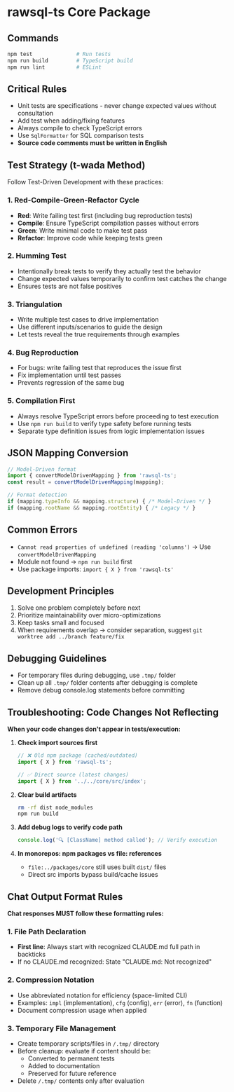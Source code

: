 # rawsql-ts Core Package

## Commands
```bash
npm test              # Run tests  
npm run build         # TypeScript build
npm run lint          # ESLint
```

## Critical Rules
- Unit tests are specifications - never change expected values without consultation
- Add test when adding/fixing features
- Always compile to check TypeScript errors
- Use `SqlFormatter` for SQL comparison tests
- **Source code comments must be written in English**

## Test Strategy (t-wada Method)
Follow Test-Driven Development with these practices:

### 1. Red-Compile-Green-Refactor Cycle
- **Red**: Write failing test first (including bug reproduction tests)
- **Compile**: Ensure TypeScript compilation passes without errors
- **Green**: Write minimal code to make test pass
- **Refactor**: Improve code while keeping tests green

### 2. Humming Test
- Intentionally break tests to verify they actually test the behavior
- Change expected values temporarily to confirm test catches the change
- Ensures tests are not false positives

### 3. Triangulation
- Write multiple test cases to drive implementation
- Use different inputs/scenarios to guide the design
- Let tests reveal the true requirements through examples

### 4. Bug Reproduction
- For bugs: write failing test that reproduces the issue first
- Fix implementation until test passes
- Prevents regression of the same bug

### 5. Compilation First
- Always resolve TypeScript errors before proceeding to test execution
- Use `npm run build` to verify type safety before running tests
- Separate type definition issues from logic implementation issues

## JSON Mapping Conversion
```typescript
// Model-Driven format
import { convertModelDrivenMapping } from 'rawsql-ts';
const result = convertModelDrivenMapping(mapping);

// Format detection
if (mapping.typeInfo && mapping.structure) { /* Model-Driven */ }
if (mapping.rootName && mapping.rootEntity) { /* Legacy */ }
```

## Common Errors
- `Cannot read properties of undefined (reading 'columns')` → Use `convertModelDrivenMapping`
- Module not found → `npm run build` first
- Use package imports: `import { X } from 'rawsql-ts'`

## Development Principles
1. Solve one problem completely before next
2. Prioritize maintainability over micro-optimizations  
3. Keep tasks small and focused
4. When requirements overlap → consider separation, suggest `git worktree add ../branch feature/fix`

## Debugging Guidelines
- For temporary files during debugging, use `.tmp/` folder
- Clean up all `.tmp/` folder contents after debugging is complete
- Remove debug console.log statements before committing

## Troubleshooting: Code Changes Not Reflecting
**When your code changes don't appear in tests/execution:**

1. **Check import sources first**
   ```typescript
   // ❌ Old npm package (cached/outdated)
   import { X } from 'rawsql-ts';
   
   // ✅ Direct source (latest changes)
   import { X } from '../../core/src/index';
   ```

2. **Clear build artifacts**
   ```bash
   rm -rf dist node_modules
   npm run build
   ```

3. **Add debug logs to verify code path**
   ```typescript
   console.log('🔍 [ClassName] method called'); // Verify execution
   ```

4. **In monorepos: npm packages vs file: references**
   - `file:../packages/core` still uses built `dist/` files
   - Direct src imports bypass build/cache issues

## Chat Output Format Rules
**Chat responses MUST follow these formatting rules:**

### 1. File Path Declaration
- **First line**: Always start with recognized CLAUDE.md full path in backticks
- If no CLAUDE.md recognized: State "CLAUDE.md: Not recognized"

### 2. Compression Notation
- Use abbreviated notation for efficiency (space-limited CLI)
- Examples: `impl` (implementation), `cfg` (config), `err` (error), `fn` (function)
- Document compression usage when applied

### 3. Temporary File Management
- Create temporary scripts/files in `/.tmp/` directory
- Before cleanup: evaluate if content should be:
  - Converted to permanent tests
  - Added to documentation
  - Preserved for future reference
- Delete `/.tmp/` contents only after evaluation